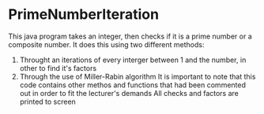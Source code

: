 # PrimeNumberIteration
This java program takes an integer, then checks if it is a prime number or a composite number.
It does this using two different methods:
1. Throught an iterations of every interger between 1 and the number, in other to find it's factors
2. Through the use of Miller-Rabin algorithm
It is important to note that this code contains other methos and functions that had been commented out in order to fit the lecturer's demands
All checks and factors are printed to screen

